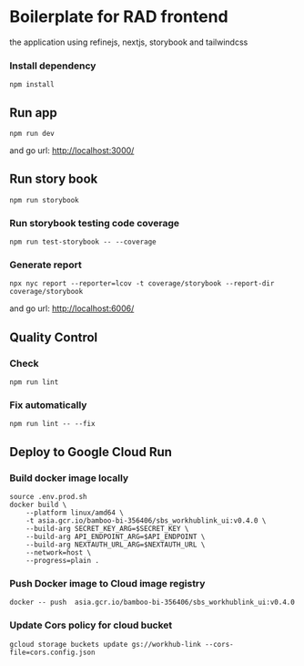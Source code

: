 # Boilerplate for RAD frontend

the application using refinejs, nextjs, storybook and tailwindcss

### Install dependency

    npm install

## Run app

    npm run dev

and go url: <http://localhost:3000/>

## Run story book

    npm run storybook

### Run storybook testing code coverage

    npm run test-storybook -- --coverage

### Generate report

    npx nyc report --reporter=lcov -t coverage/storybook --report-dir coverage/storybook

and go url: <http://localhost:6006/>

## Quality Control

### Check

    npm run lint

### Fix automatically

    npm run lint -- --fix

## Deploy to Google Cloud Run

### Build docker image locally

    source .env.prod.sh
    docker build \
        --platform linux/amd64 \
        -t asia.gcr.io/bamboo-bi-356406/sbs_workhublink_ui:v0.4.0 \
        --build-arg SECRET_KEY_ARG=$SECRET_KEY \
        --build-arg API_ENDPOINT_ARG=$API_ENDPOINT \
        --build-arg NEXTAUTH_URL_ARG=$NEXTAUTH_URL \
        --network=host \
        --progress=plain .

### Push Docker image to Cloud image registry

    docker -- push  asia.gcr.io/bamboo-bi-356406/sbs_workhublink_ui:v0.4.0

### Update Cors policy for cloud bucket

    gcloud storage buckets update gs://workhub-link --cors-file=cors.config.json
